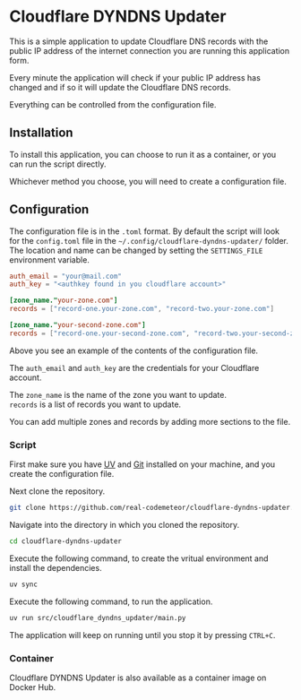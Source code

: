 # Cloudflare DYNDNS Updater
This is a simple application to update Cloudflare DNS records with the public IP address of the internet connection you are running this application form.

Every minute the application will check if your public IP address has changed and if so it will update the Cloudflare DNS records.

Everything can be controlled from the configuration file.

## Installation

To install this application, you can choose to run it as a container, or you can run the script directly.

Whichever method you choose, you will need to create a configuration file.

## Configuration

The configuration file is in the `.toml` format.
By default the script will look for the `config.toml` file in the `~/.config/cloudflare-dyndns-updater/` folder.
The location and name can be changed by setting the `SETTINGS_FILE` environment variable. 

```toml
auth_email = "your@mail.com"
auth_key = "<authkey found in you cloudflare account>"

[zone_name."your-zone.com"]
records = ["record-one.your-zone.com", "record-two.your-zone.com"]

[zone_name."your-second-zone.com"]
records = ["record-one.your-second-zone.com", "record-two.your-second-zone.com"]
```

Above you see an example of the contents of the configuration file.

The `auth_email` and `auth_key` are the credentials for your Cloudflare account.

The `zone_name` is the name of the zone you want to update.  
`records` is a list of records you want to update.

You can add multiple zones and records by adding more sections to the file.

### Script

First make sure you have [UV](https://github.com/astral-sh/uv) and [Git](https://git-scm.com) installed on your machine, and you create the configuration file.

Next clone the repository.

```bash
git clone https://github.com/real-codemeteor/cloudflare-dyndns-updater.git
```

Navigate into the directory in which you cloned the repository.
```bash
cd cloudflare-dyndns-updater
```

Execute the following command, to create the vritual environment and install the dependencies.
```bash
uv sync
```

Execute the following command, to run the application.
```bash
uv run src/cloudflare_dyndns_updater/main.py
```

The application will keep on running until you stop it by pressing `CTRL+C`.

### Container

Cloudflare DYNDNS Updater is also available as a container image on Docker Hub.


